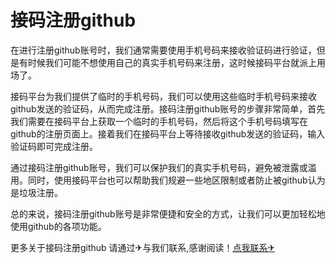# 接码注册github

在进行注册github账号时，我们通常需要使用手机号码来接收验证码进行验证，但是有时候我们可能不想使用自己的真实手机号码来注册，这时候接码平台就派上用场了。

接码平台为我们提供了临时的手机号码，我们可以使用这些临时手机号码来接收github发送的验证码，从而完成注册。接码注册github账号的步骤非常简单，首先我们需要在接码平台上获取一个临时的手机号码，然后将这个手机号码填写在github的注册页面上。接着我们在接码平台上等待接收github发送的验证码，输入验证码即可完成注册。

通过接码注册github账号，我们可以保护我们的真实手机号码，避免被泄露或滥用。同时，使用接码平台也可以帮助我们规避一些地区限制或者防止被github认为是垃圾注册。

总的来说，接码注册github账号是非常便捷和安全的方式，让我们可以更加轻松地使用github的各项功能。

更多关于接码注册github 请通过✈与我们联系,感谢阅读！[点我联系✈](https://img.G208.com)